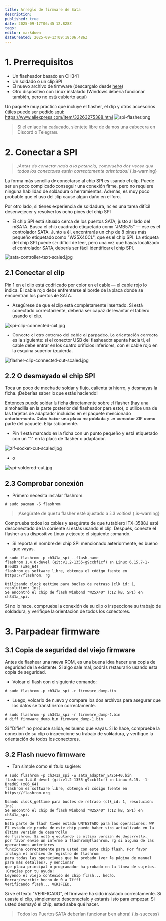 ```yaml
---
title: Arreglo de firmware de Sata
description:
published: true
date: 2025-09-17T06:45:12.828Z
tags:
editor: markdown
dateCreated: 2025-09-12T09:18:06.486Z
---
```


# 1. Prerrequisitos

- Un flasheador basado en CH341
- Un soldado o un clip SPI
- El nuevo archivo de firmware (descargalo desde [here](/wiki-itx3588j-pics/satafw/sata_adapter_en25f40.bin))
- Otro dispositivo con Linux instalado (Windows debería funcionar también, pero no está cubierto aquí)

Un paquete muy práctico que incluye el flasher, el clip y otros accesorios útiles puede ser pedido aquí:
https://www.aliexpress.com/item/32263275388.html
![spi-flasher.png](/wiki-itx3588j-pics/spi-flasher.png)

> Si el enlace ha caducado, siéntete libre de darnos una cabecera en Discord o Telegram.

# 2. Conectar a SPI

> _¡Antes de conectar nada a la potencia, comprueba dos veces que todos los conectores estén correctamente orientados!_
> {.is-warning}

La forma más sencilla de conectarse al chip SPI es usando el clip. Puede ser un poco complicado conseguir una conexión firme, pero no requiere ninguna habilidad de soldadura o herramientas. Además, es muy poco probable que el uso del clip cause algún daño en el foro.

Por otro lado, si tienes experiencia de soldadura, no es una tarea difícil desenvejecer y resolver los ocho pines del chip SPI.

- El chip SPI está situado cerca de los puertos SATA, justo al lado del mSATA. Busca el chip cuadrado etiquetado como "JMB575" — ese es el controlador SATA. Junto a él, encontrarás un chip de 8 pines más pequeño etiquetado como "W25X40CL", que es el chip SPI. La etiqueta del chip SPI puede ser difícil de leer, pero una vez que hayas localizado el controlador SATA, debería ser fácil identificar el chip SPI.

![sata-controller-text-scaled.jpg](/wiki-itx3588j-pics/sata-controller-text-scaled.jpg)

## 2.1 Conectar el clip

Pin 1 en el clip está codificado por color en el cable — el cable rojo lo indica. El cable rojo debe enfrentarse al borde de la placa donde se encuentran los puertos de SATA.

- Asegúrese de que el clip está completamente insertado. Si está conectado correctamente, debería ser capaz de levantar el tablero usando el clip.

![spi-clip-connected-cut.jpg](/wiki-itx3588j-pics/spi-clip-connected-cut.jpg)

- Conecte el otro extremo del cable al parpadeo. La orientación correcta es la siguiente: si el conector USB del flasheador apunta hacia ti, el cable debe entrar en los cuatro orificios inferiores, con el cable rojo en la esquina superior izquierda.

![flasher-clip-connected-cut-scaled.jpg](/wiki-itx3588j-pics/flasher-clip-connected-cut-scaled.jpg)

## 2.2 O desmayado el chip SPI

Toca un poco de mecha de soldar y flujo, calienta tu hierro, y desmayas la ficha. ¡Deberías saber lo que estás haciendo!

Entonces puede soldar la ficha directamente sobre el flasher (hay una almohadilla en la parte posterior del flasheador para esto), o utilice una de las tarjetas de adaptador incluidas en el paquete mencionado anteriormente.
Debe haber una placa no poblada y un conector ZIF como parte del paquete. Elija sabiamente.

- Pin 1 está marcado en la ficha con un punto pequeño y está etiquetado con un "1" en la placa de flasher o adaptador.

![zif-socket-cut-scaled.jpg](/wiki-itx3588j-pics/zif-socket-cut-scaled.jpg)

- o

![spi-soldered-cut.jpg](/wiki-itx3588j-pics/spi-soldered-cut.jpg)

## 2.3 Comprobar conexión

- Primero necesita instalar flashrom.

```
# sudo pacman -S flashrom
```

> ¡Asegúrate de que tu flasher esté ajustado a 3.3 voltios!
> {.is-warning}

Comprueba todos los cables y asegúrate de que tu tablero ITX-3588J esté desconectado de la corriente si estás usando el clip.
Después, conecte el flasher a su dispositivo Linux y ejecute el siguiente comando.

- Si reporta el nombre del chip SPI mencionado anteriormente, es bueno que vayas.

```
# sudo flashrom -p ch341a_spi --flash-name
flashrom 1.4.0-devel (git:v1.2-1355-g9ccbf1cf) en Linux 6.15.7-1-BredOS (x86_64)
flashrom es software libre, obtenga el código fuente en https://flashrom. rg

Utilizando clock_gettime para bucles de retraso (clk_id: 1, resolution: 1ns).
Se encontró el chip de flash Winbond "W25X40" (512 kB, SPI) en ch341a_spi.
```

Si no lo hace, compruebe la conexión de su clip o inspeccione su trabajo de soldadura, y verifique la orientación de todos los conectores.

# 3. Parpadear firmware

## 3.1 Copia de seguridad del viejo firmware

Antes de flashear una nueva ROM, es una buena idea hacer una copia de seguridad de la existente.
Si algo sale mal, podrás restaurarlo usando esta copia de seguridad.

- Volcar el flash con el siguiente comando:

```
# sudo flashrom -p ch341a_spi -r firmware_dump.bin
```

- Luego, volcarlo de nuevo y compare los dos archivos para asegurar que los datos se transfirieron correctamente.

```
# sudo flashrom -p ch341a_spi -r firmware_dump-1.bin
# diff firmware_dump.bin firmware_dump-1.bin
```

Si "Difier" no produce salida, es bueno que vayas.
Si lo hace, compruebe la conexión de su clip o inspeccione su trabajo de soldadura, y verifique la orientación de todos los conectores.

## 3.2 Flash nuevo firmware

- Tan simple como el título sugiere:

```
# sudo flashrom -p ch341a_spi -w sata_adapter_EN25F40.bin 
flashrom 1.4.0-devel (git:v1.2-1355-g9ccbf1cf) en Linux 6.15. -1-BredOS (x86_64)
flashrom es software libre, obtenga el código fuente en https://flashrom.org

Usando clock_gettime para bucles de retraso (clk_id: 1, resolución: 1ns).
Se encontró el chip de flash Winbond "W25X40" (512 kB, SPI) en ch341a_spi.
===
Esta parte de flash tiene estado UNTESTADO para las operaciones: WP
El estado de prueba de este chip puede haber sido actualizado en la última versión de desarrollo
de flashrom. Si está ejecutando la última versión de desarrollo,
por favor envíe un informe a flashrom@flashrom. rg si alguna de las operaciones anteriores
funciona correctamente para usted con este chip flash. Por favor incluya el archivo de registro de flashrom
para todas las operaciones que ha probado (ver la página de manual para más detalles), y mencionar
que placa principal o programador ha probado en la línea de sujetos.
¡Gracias por tu ayuda!
Leyendo el viejo contenido de chip flash... hecho.
Borrar/escribir hecho de 0 a 7ffff
Verificando flash... VERIFIED.
```

Si ve el texto "VERIFICADO", el firmware ha sido instalado correctamente. Si usaste el clip, simplemente desconectalo y estarás listo para empezar. Si usted desmayó el chip, usted sabe qué hacer.

> Todos los Puertos SATA deberían funcionar bien ahora!
> {.is-success}
